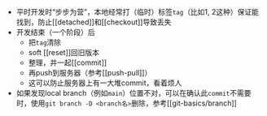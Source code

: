 - 平时开发时“步步为营”，本地经常打（临时）标签`tag`（比如1, 2这种）保证能找到，防止[[detached]]和[[checkout]]导致丢失
- 开发结束（一个阶段）后
  - 把`tag`清除
  - soft [[reset]]回旧版本
  - 整理，并一起[[commit]]
  - 再push到服务器（参考[[push-pull]]）
  - 这可以防止服务器上有一大堆commit，看着烦人
- 如果发现local branch（例如`main`）位置不对，可以在确认此`commit`不需要时，使用`git branch -D <branch名>`删除，参考[[git-basics/branch]]